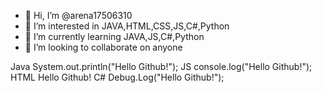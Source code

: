 - 👋 Hi, I’m @arena17506310
- 👀 I’m interested in JAVA,HTML,CSS,JS,C#,Python
- 🌱 I’m currently learning JAVA,JS,C#,Python
- 💞️ I’m looking to collaborate on anyone


Java
  System.out.println("Hello Github!");
JS
  console.log("Hello Github!");
HTML
  Hello Github!
C#
  Debug.Log("Hello Github!");
